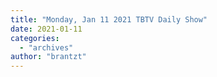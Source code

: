```yaml
---
title: "Monday, Jan 11 2021 TBTV Daily Show"
date: 2021-01-11
categories: 
  - "archives"
author: "brantzt"
---
```



